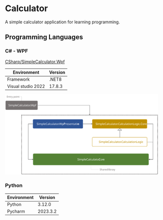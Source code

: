 # Calculator

A simple calculator application for learning programming.

## Programming Languages

### C# - WPF
[CSharp/SimpleCalculator.Wpf](CSharp/SimpleCalculator.Wpf)

| Environment | Version |
| ---- | ---- |
| Framework | .NET8 |
| Visual studio 2022 | 17.8.3 |

![Assembly dependencies image](CSharp/SimpleCalculator.Wpf/AssemblyDependencyImage.svg)

### Python

| Environment | Version |
| ---- | ---- |
| Python | 3.12.0 |
| Pycharm  | 2023.3.2 |
